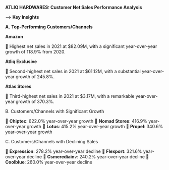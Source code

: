 **ATLIQ HARDWARES: Customer Net Sales Performance Analysis**

--> **Key Insights**

**A.** **Top-Performing Customers/Channels**

**Amazon**

🥥 Highest net sales in 2021 at $82.09M, with a significant year-over-year growth of 118.9% from 2020.


**Atliq Exclusive**

🥥 Second-highest net sales in 2021 at $61.12M, with a substantial year-over-year growth of 245.8%.


**Atlas Stores**

🥥 Third-highest net sales in 2021 at $3.17M, with a remarkable year-over-year growth of 370.3%.



B. Customers/Channels with Significant Growth

📍 **Chiptec**: 622.0% year-over-year growth
📍 **Nomad Stores**: 416.9% year-over-year growth
📍 **Lotus**: 415.2% year-over-year growth
📍 **Propel**: 340.6% year-over-year growth

C. Customers/Channels with Declining Sales

📍 **Expression**: 278.2% year-over-year decline
📍 **Flexport**: 321.6% year-over-year decline
📍 **Csmerediain**v: 240.2% year-over-year decline
📍 **Coolblue**: 260.0% year-over-year decline
